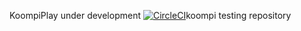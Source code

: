 KoompiPlay under development
[![CircleCI](https://circleci.com/gh/shenshing/koompi-play-back-end.svg?style=svg)](https://circleci.com/gh/shenshing/koompi-play-back-end)koompi testing repository
